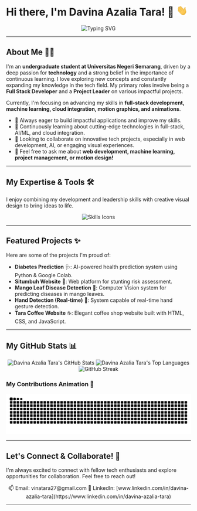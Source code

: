 # Hi there, I'm Davina Azalia Tara! 👋 <img src="https://raw.githubusercontent.com/ABSphreak/ABSphreak/master/gifs/Hi.gif" width="30px">

<div align="center">
  <img src="https://readme-typing-svg.herokuapp.com?font=Fira+Code&size=28&pause=1000&color=4A90E2&center=true&vCenter=true&width=490&lines=Full+Stack+Developer+%F0%9F%92%BB;Project+Leader+%F0%9F%93%88;Motion+Designer+%F0%9F%8E%AC;Let's+Build+Together!+%F0%9F%9A%80" alt="Typing SVG" />
</div>

---

## About Me 👩‍💻

I'm an **undergraduate student at Universitas Negeri Semarang**, driven by a deep passion for **technology** and a strong belief in the importance of continuous learning. I love exploring new concepts and constantly expanding my knowledge in the tech field. My primary roles involve being a **Full Stack Developer** and a **Project Leader** on various impactful projects.

Currently, I'm focusing on advancing my skills in **full-stack development, machine learning, cloud integration, motion graphics, and animations**.

* 🔭 Always eager to build impactful applications and improve my skills.
* 🌱 Continuously learning about cutting-edge technologies in full-stack, AI/ML, and cloud integration.
* 👯 Looking to collaborate on innovative tech projects, especially in web development, AI, or engaging visual experiences.
* 💬 Feel free to ask me about **web development, machine learning, project management, or motion design!**

---

## My Expertise & Tools 🛠️

I enjoy combining my development and leadership skills with creative visual design to bring ideas to life.

<div align="center">
  <img src="https://skillicons.dev/icons?i=html,css,javascript,php,laravel,python,mysql,git,vscode,aftereffects,premiere,photoshop,illustrator,figma&perline=8" alt="Skills Icons" />
</div>

---

## Featured Projects ✨

Here are some of the projects I'm proud of:

* **Diabetes Prediction** 🩺: AI-powered health prediction system using Python & Google Colab.
* **Situmbuh Website** 🌱: Web platform for stunting risk assessment.
* **Mango Leaf Disease Detection** 🥭: Computer Vision system for predicting diseases in mango leaves.
* **Hand Detection (Real-time)** 👋: System capable of real-time hand gesture detection.
* **Tara Coffee Website** ☕: Elegant coffee shop website built with HTML, CSS, and JavaScript.

---

## My GitHub Stats 📊

<div align="center">
  <img height="170em" src="https://github-readme-stats.vercel.app/api?username=Davinaazalia&show_icons=true&theme=cobalt&include_all_commits=true&count_private=true&hide_border=true&bg_color=0d1117&title_color=4A90E2&text_color=ffffff&icon_color=3B82F6" alt="Davina Azalia Tara's GitHub Stats" />
  <img height="170em" src="https://github-readme-stats.vercel.app/api/top-langs/?username=Davinaazalia&layout=compact&langs_count=8&theme=cobalt&hide_border=true&bg_color=0d1117&title_color=4A90E2&text_color=ffffff" alt="Davina Azalia Tara's Top Languages" />
</div>

<div align="center">
  <img src="https://streak-stats.demolab.com/?user=Davinaazalia&theme=cobalt&hide_border=true&background=0d1117&ring=4A90E2&fire=3B82F6&currStreakLabel=4A90E2" alt="GitHub Streak" />
</div>

### My Contributions Animation 🐍

<div align="center">
  <img src="https://github.com/Davinaazalia/Davinaazalia/raw/refs/heads/output/github-contribution-grid-snake-dark.svg" alt="Snake animation" />
</div>

---

## Let's Connect & Collaborate! 🤝

I'm always excited to connect with fellow tech enthusiasts and explore opportunities for collaboration. Feel free to reach out!

<div align="center">
📫 Email: vinatara27@gmail.com  
💼 LinkedIn: [www.linkedin.com/in/davina-azalia-tara](https://www.linkedin.com/in/davina-azalia-tara)
</div>

---
